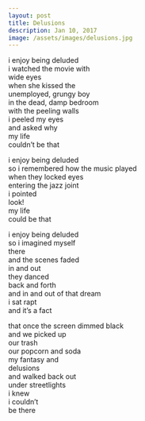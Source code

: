 ```yaml
---
layout: post
title: Delusions
description: Jan 10, 2017
image: /assets/images/delusions.jpg
---
```


i enjoy being deluded   
i watched the movie with   
wide eyes   
when she kissed the   
unemployed, grungy boy   
in the dead, damp bedroom   
with the peeling walls   
i peeled my eyes   
and asked why   
my life   
couldn’t be that   

i enjoy being deluded   
so i remembered how the music played   
when they locked eyes   
entering the jazz joint   
i pointed   
look!   
my life   
could be that   

i enjoy being deluded   
so i imagined myself   
there   
and the scenes faded   
in and out   
they danced   
back and forth   
and in and out of that dream   
i sat rapt   
and it’s a fact   

that once the screen dimmed black   
and we picked up   
our trash   
our popcorn and soda   
my fantasy and   
delusions   
and walked back out   
under streetlights   
i knew   
i couldn’t   
be there   